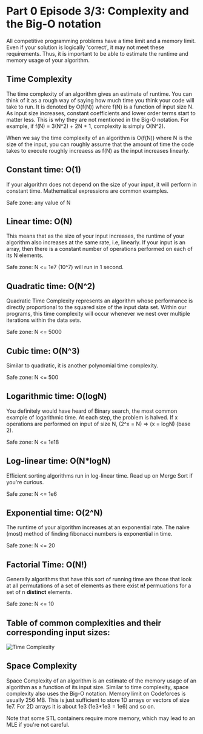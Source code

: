 Part 0 Episode 3/3: Complexity and the Big-O notation
=====

All competitive programming problems have a time limit and a memory limit. Even if your solution is logically 'correct', it may not meet these requirements. Thus, it is important to be able to estimate the runtime and memory usage of your algorithm.

Time Complexity
-----
The time complexity of an algorithm gives an estimate of runtime. You can think of it as a rough way of saying how much time you think your code will take to run. It is denoted by O(f(N)) where f(N) is a function of input size N. As input size increases, constant coefficients and lower order terms start to matter less. This is why they are not mentioned in the Big-O notation. For example, if f(N) = 3(N^2) + 2N + 1, complexity is simply O(N^2).

When we say the time complexity of an algorithm is O(f(N)) where N is the size of the input, you can roughly assume that the amount of time the code takes to execute roughly increaess as f(N) as the input increases linearly.

Constant time: O(1)
-----
If your algorithm does not depend on the size of your input, it will perform in constant time. Mathematical expressions are common examples.

Safe zone: any value of N

Linear time: O(N)
-----
This means that as the size of your input increases, the runtime of your algorithm also increases at the same rate, i.e, linearly. If your input is an array, then there is a constant number of operations performed on each of its N elements.

Safe zone: N <= 1e7 (10^7) will run in 1 second.

Quadratic time: O(N^2)
-----
Quadratic Time Complexity represents an algorithm whose performance is directly proportional to the squared size of the input data set. Within our programs, this time complexity will occur whenever we nest over multiple iterations within the data sets.

Safe zone: N <= 5000

Cubic time: O(N^3)
-----
Similar to quadratic, it is another polynomial time complexity.

Safe zone: N <= 500

Logarithmic time: O(logN)
-----
You definitely would have heard of Binary search, the most common example of logarithmic time. At each step, the problem is halved. If x operations are performed on input of size N, (2^x = N) => (x = logN) (base 2).

Safe zone: N <= 1e18

Log-linear time: O(N*logN)
-----
Efficient sorting algorithms run in log-linear time. Read up on Merge Sort if you're curious.

Safe zone: N <= 1e6

Exponential time: O(2^N)
-----
The runtime of your algorithm increases at an exponential rate. The naive (most) method of finding fibonacci numbers is exponential in time.

Safe zone: N <= 20

Factorial Time: O(N!)
-----

Generally algorithms that have this sort of running time are those that look at all permutations of a set of elements as there exist **n!** permuations for a set of n **distinct** elements.

Safe zone: N <= 10

Table of common complexities and their corresponding input sizes:
------
![Time Complexity][TC]

[TC]: https://res.cloudinary.com/practicaldev/image/fetch/s--VS7Kv-3J--/c_limit%2Cf_auto%2Cfl_progressive%2Cq_auto%2Cw_880/https://dev-to-uploads.s3.amazonaws.com/i/mfr441x473bzh75a1s8b.png "Time Complexity"

Space Complexity
-----
Space Complexity of an algorithm is an estimate of the memory usage of an algorithm as a function of its input size. Similar to time complexity, space complexity also uses the Big-O notation.
Memory limit on Codeforces is usually 256 MB. This is just sufficient to store 1D arrays or vectors of size 1e7. 
For 2D arrays it is about 1e3 (1e3*1e3 = 1e6) and so on.

Note that some STL containers require more memory, which may lead to an MLE if you're not careful.
